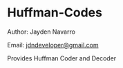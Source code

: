 Huffman-Codes
=============

Author: Jayden Navarro

Email: jdndeveloper@gmail.com

Provides Huffman Coder and Decoder
